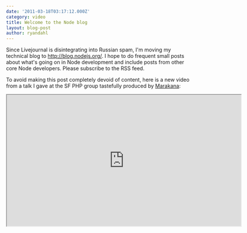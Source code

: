 ```yaml
---
date: '2011-03-18T03:17:12.000Z'
category: video
title: Welcome to the Node blog
layout: blog-post
author: ryandahl
---
```


Since Livejournal is disintegrating into Russian spam, I'm moving my technical blog to <http://blog.nodejs.org/>. I hope to do frequent small posts about what's going on in Node development and include posts from other core Node developers. Please subscribe to the RSS feed.

To avoid making this post completely devoid of content, here is a new video from a talk I gave at the SF PHP group tastefully produced by [Marakana](http://marakana.com/forums/java/general/278.html):

<iframe width="640" height="360" src="https://www.youtube.com/embed/jo_B4LTHi3I" allowfullscreen></iframe>
